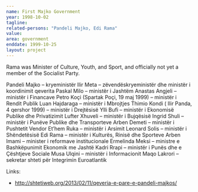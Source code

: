 ```yaml
---
name: First Majko Government
year: 1998-10-02
tagline: 
related-persons: "Pandeli Majko, Edi Rama"
value:
area: government
enddate: 1999-10-25
layout: project
---
```

Rama was Minister of Culture, Youth, and Sport, and officially not yet a member of the Socialist Party.

Pandeli Majko – kryeministër
Ilir Meta – zëvendëskryeministër dhe ministër i koordinimit qeverita
Paskal Milo – ministër i Jashtëm
Anastas Angjeli – ministër i Financave
Petro Koçi (Spartak Poçi, 19 maj 1999) – ministër i Rendit Publik
Luan Hajdaraga – ministër i Mbrojtjes
Thimio Kondi ( Ilir Panda, 4 qershor 1999) – ministër i Drejtësisë
Ylli Bufi – ministër i Ekonomisë Publike dhe Privatizimit
Lufter Xhuveli – ministër i Bujqësisë
Ingrid Shuli – ministër i Punëve Publike dhe Transporteve
Arben Demeti – ministër i Pushtetit Vendor
Et’hem Ruka – ministër i Arsimit
Leonard Solis – ministër i Shëndetësisë
Edi Rama – ministër i Kulturës, Rinisë dhe Sporteve
Arben Imami – minister i reformave institucionale
Ermelinda Meksi – ministre e Bashkëpunimit Ekonomik me Jashtë
Kadri Rrapi – ministër i Punës dhe e Çështjeve Sociale
Musa Ulqini – ministër i Informacionit
Maqo Lakrori – sekretar shteti për Integrimin Euroatlantik

Links:
* <http://shtetiweb.org/2013/02/11/qeveria-e-pare-e-pandeli-majkos/>
